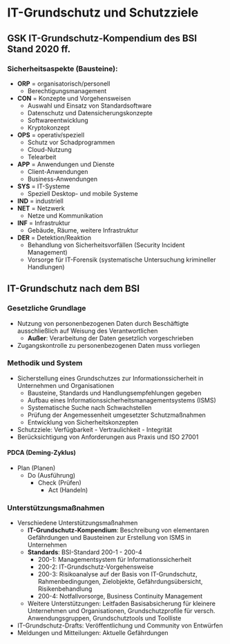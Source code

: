 # IT-Grundschutz und Schutzziele

## GSK IT-Grundschutz-Kompendium des BSI Stand 2020 ff.

### Sicherheitsaspekte (Bausteine):
- **ORP** = organisatorisch/personell
  - Berechtigungsmanagement
- **CON** = Konzepte und Vorgehensweisen
  - Auswahl und Einsatz von Standardsoftware
  - Datenschutz und Datensicherungskonzepte
  - Softwareentwicklung
  - Kryptokonzept
- **OPS** = operativ/speziell
  - Schutz vor Schadprogrammen
  - Cloud-Nutzung
  - Telearbeit
- **APP** = Anwendungen und Dienste
  - Client-Anwendungen
  - Business-Anwendungen
- **SYS** = IT-Systeme
  - Speziell Desktop- und mobile Systeme
- **IND** = industriell
- **NET** = Netzwerk
  - Netze und Kommunikation
- **INF** = Infrastruktur
  - Gebäude, Räume, weitere Infrastruktur
- **DER** = Detektion/Reaktion
  - Behandlung von Sicherheitsvorfällen (Security Incident Management)
  - Vorsorge für IT-Forensik (systematische Untersuchung krimineller Handlungen)


## IT-Grundschutz nach dem BSI

### Gesetzliche Grundlage
- Nutzung von personenbezogenen Daten durch Beschäftigte ausschließlich auf Weisung des Verantwortlichen
  - **Außer**: Verarbeitung der Daten gesetzlich vorgeschrieben
- Zugangskontrolle zu personenbezogenen Daten muss vorliegen

### Methodik und System
- Sicherstellung eines Grundschutzes zur Informationssicherheit in Unternehmen und Organisationen
  - Bausteine, Standards und Handlungsempfehlungen gegeben
  - Aufbau eines Informationssicherheitsmanagementsystems (ISMS)
  - Systematische Suche nach Schwachstellen
  - Prüfung der Angemessenheit umgesetzter Schutzmaßnahmen
  - Entwicklung von Sicherheitskonzepten
- Schutzziele: Verfügbarkeit - Vertraulichkeit - Integrität
- Berücksichtigung von Anforderungen aus Praxis und ISO 27001

#### PDCA (Deming-Zyklus)
- Plan (Planen) 
  - Do (Ausführung) 
    - Check (Prüfen)
      - Act (Handeln)

### Unterstützungsmaßnahmen
- Verschiedene Unterstützungsmaßnahmen
  - **IT-Grundschutz-Kompendium**: Beschreibung von elementaren Gefährdungen und Bausteinen zur Erstellung von ISMS in Unternehmen
  - **Standards**: BSI-Standard 200-1 - 200-4
    - 200-1: Managementsystem für Informationssicherheit
    - 200-2: IT-Grundschutz-Vorgehensweise
    - 200-3: Risikoanalyse auf der Basis von IT-Grundschutz, Rahmenbedingungen, Zielobjekte, Gefährdungsübersicht, Risikenbehandlung
    - 200-4: Notfallvorsorge, Business Continuity Management
  - Weitere Unterstützungen: Leitfaden Basisabsicherung für kleinere Unternehmen und Organisationen, Grundschutzprofile für versch. Anwendungsgruppen, Grundschutztools und Toolliste
- IT-Grundschutz-Drafts: Veröffentlichung und Community von Entwürfen
- Meldungen und Mitteilungen: Aktuelle Gefährdungen

